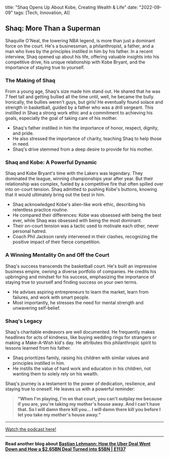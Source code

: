 

title: "Shaq Opens Up About Kobe, Creating Wealth & Life"
date: "2022-09-09"
tags: [Tech, Innovation, AI]


## Shaq: More Than a Superman

Shaquille O'Neal, the towering NBA legend, is more than just a dominant force on the court. He's a businessman, a philanthropist, a father, and a man who lives by the principles instilled in him by his father. In a recent interview, Shaq opened up about his life, offering valuable insights into his competitive drive, his unique relationship with Kobe Bryant, and the importance of staying true to yourself. 

### The Making of Shaq

From a young age, Shaq's size made him stand out. He shared that he was 7 feet tall and getting bullied all the time until, well, he became the bully. Ironically, the bullies weren't guys, but girls! He eventually found solace and strength in basketball, guided by a father who was a drill sergeant. This instilled in Shaq a strong work ethic and a commitment to achieving his goals, especially the goal of taking care of his mother. 

* Shaq's father instilled in him the importance of honor, respect, dignity, and pride. 
* He also stressed the importance of charity, teaching Shaq to help those in need. 
* Shaq's drive stemmed from a deep desire to provide for his mother. 

### Shaq and Kobe: A Powerful Dynamic

Shaq and Kobe Bryant's time with the Lakers was legendary. They dominated the league, winning championships year after year. But their relationship was complex, fueled by a competitive fire that often spilled over into on-court tension. Shaq admitted to pushing Kobe's buttons, knowing that it would ultimately bring out the best in him. 

* Shaq acknowledged Kobe's alien-like work ethic, describing his relentless practice routine. 
* He compared their differences: Kobe was obsessed with being the best ever, while Shaq was obsessed with being the most dominant.
* Their on-court tension was a tactic used to motivate each other, never personal hatred.
* Coach Phil Jackson rarely intervened in their clashes, recognizing the positive impact of their fierce competition. 

### A Winning Mentality On and Off the Court

Shaq's success transcends the basketball court. He's built an impressive business empire, owning a diverse portfolio of companies.  He credits his upbringing and mindset for his success, emphasizing the importance of staying true to yourself and finding success on your own terms. 

* He advises aspiring entrepreneurs to learn the market, learn from failures, and work with smart people. 
* Most importantly, he stresses the need for mental strength and unwavering self-belief. 

### Shaq's Legacy

Shaq's charitable endeavors are well documented. He frequently makes headlines for acts of kindness, like buying wedding rings for strangers or making a Make-A-Wish kid's day. He attributes this philanthropic spirit to lessons learned from his father. 

* Shaq prioritizes family, raising his children with similar values and principles instilled in him. 
* He instills the value of hard work and education in his children, not wanting them to solely rely on his wealth. 

Shaq's journey is a testament to the power of dedication, resilience, and staying true to oneself.  He leaves us with a powerful reminder:

> **"When I'm playing, I'm on that court, you can't outplay me because if you are, you're taking my mother's house away. And I can't have that. So I will damn there kill you... I will damn there kill you before I let you take my mother's house away."**

---

<a href="https://youtube.com/watch?v=V4VEFcff4DQ" target="_blank">Watch the podcast here!</a>


---

**Read another blog about [Bastian Lehmann: How the Uber Deal Went Down and How a $2.65BN Deal Turned into $5BN | E1137](./20240408-bastilehmann-20vcwithharrystebbings)**
